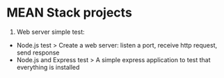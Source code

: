 # MEAN Stack projects

1. Web server simple test: 
- Node.js test > Create a web server: listen a port, receive http request, send response
- Node.js and Express test > A simple express application to test that everything is installed
